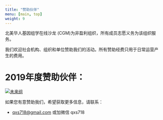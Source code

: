 ```yaml
---
title: "赞助伙伴"
menu: [main, top]
weight: 9
---
```


北美华人基因组学在线沙龙 (CGM)为非盈利组织，所有成员志愿义务为该组织服务。

我们欢迎社会机构、组织和单位赞助我们的活动。所有赞助经费只用于日常运营产生的费用。



# 2019年度赞助伙伴：

[![未来组](https://www.nextomics.cn/wp-content/uploads/2018/05/no-logo.png)](https://www.nextomics.cn/en/)


如果您有意赞助我们，希望获取更多信息，请联系：
* qxs718@gmail.com 或加微信 qxs718
